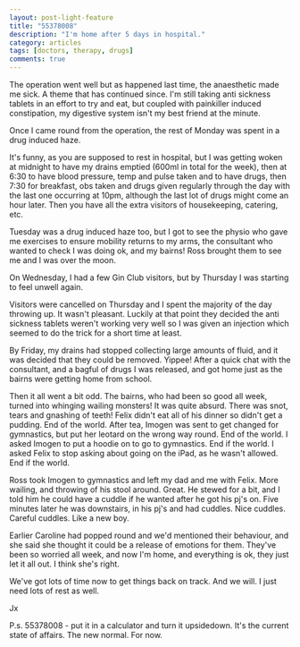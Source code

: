 ```yaml
---
layout: post-light-feature
title: "55378008"
description: "I'm home after 5 days in hospital."
category: articles
tags: [doctors, therapy, drugs]
comments: true
---
```


The operation went well but as happened last time, the anaesthetic made me sick.  A theme that has continued since.  I'm still taking anti sickness tablets in an effort to try and eat, but coupled with painkiller induced constipation, my digestive system isn't my best friend at the minute.

Once I came round from the operation, the rest of Monday was spent in a drug induced haze.

It's funny, as you are supposed to rest in hospital, but I was getting woken at midnight to have my drains emptied (600ml in total for the week), then at 6:30 to have blood pressure, temp and pulse taken and to have drugs, then 7:30 for breakfast, obs taken and drugs given regularly through the day with the last one occurring at 10pm, although the last lot of drugs might come an hour later.  Then you have all the extra visitors of housekeeping, catering, etc.

Tuesday was a drug induced haze too, but I got to see the physio who gave me exercises to ensure mobility returns to my arms, the consultant who wanted to check I was doing ok, and my bairns!  Ross brought them to see me and I was over the moon.

On Wednesday, I had a few Gin Club visitors, but by Thursday I was starting to feel unwell again.

Visitors were cancelled on Thursday and I spent the majority of the day throwing up.  It wasn't pleasant.  Luckily at that point they decided the anti sickness tablets weren't working very well so I was given an injection which seemed to do the trick for a short time at least.

By Friday, my drains had stopped collecting large amounts of fluid, and it was decided that they could be removed.  Yippee!  After a quick chat with the consultant, and a bagful of drugs I was released, and got home just as the bairns were getting home from school.

Then it all went a bit odd.  The bairns, who had been so good all week, turned into whinging wailing monsters!  It was quite absurd.  There was snot, tears and gnashing of teeth!  Felix didn't eat all of his dinner so didn't get a pudding.  End of the world.  After tea, Imogen was sent to get changed for gymnastics, but put her leotard on the wrong way round.  End of the world.  I asked Imogen to put a hoodie on to go to gymnastics.  End if the world.  I asked Felix to stop asking about going on the iPad, as he wasn't allowed.  End if the world.

Ross took Imogen to gymnastics and left my dad and me with Felix.  More wailing, and throwing of his stool around.  Great.  He stewed for a bit, and I told him he could have a cuddle if he wanted after he got his pj's on.  Five minutes later he was downstairs, in his pj's and had cuddles.  Nice cuddles.  Careful cuddles.  Like a new boy.

Earlier Caroline had popped round and we'd mentioned their behaviour, and she said she thought it could be a release of emotions for them.  They've been so worried all week, and now I'm home, and everything is ok, they just let it all out.  I think she's right.

We've got lots of time now to get things back on track.  And we will.  I just need lots of rest as well.

Jx

P.s.  55378008 - put it in a calculator and turn it upsidedown.  It's the current state of affairs.  The new normal.  For now.